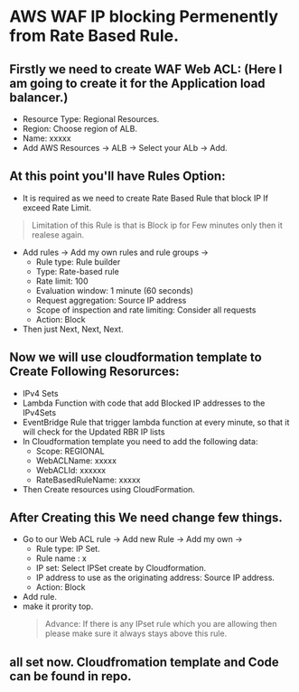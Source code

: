 # AWS WAF IP blocking Permenently from Rate Based Rule.
## Firstly we need to create WAF Web ACL: (Here I am going to create it for the Application load balancer.)
- Resource Type: Regional Resources.
- Region: Choose region of ALB.
- Name: xxxxx
- Add AWS Resources -> ALB -> Select your ALb -> Add.
## At this point you'll have Rules Option:
- It is required as we need to create Rate Based Rule that block IP If exceed Rate Limit.
 > Limitation of this Rule is that is Block ip for Few minutes only then it realese again.
- Add rules -> Add my own rules and rule groups ->
  - Rule type: Rule builder
  - Type: Rate-based rule
  - Rate limit: 100
  - Evaluation window: 1 minute (60 seconds)
  - Request aggregation: Source IP address
  - Scope of inspection and rate limiting: Consider all requests
  - Action: Block
- Then just Next, Next, Next.
## Now we will use cloudformation template to Create Following Resorurces:
- IPv4 Sets
- Lambda Function with code that add Blocked IP addresses to the IPv4Sets
- EventBridge Rule that trigger lambda function at every minute, so that it will check for the Updated RBR IP lists
- In Cloudformation template you need to add the following data:
  - Scope: REGIONAL
  - WebACLName: xxxxx
  - WebACLId: xxxxxx
  - RateBasedRuleName: xxxxx
- Then Create resources using CloudFormation.
## After Creating this We need change few things.
- Go to our Web ACL rule -> Add new Rule -> Add my own ->
  - Rule type: IP Set.
  - Rule name : x
  - IP set: Select IPSet create by Cloudformation.
  - IP address to use as the originating address: Source IP address.
  - Action: Block
- Add rule.
- make it prority top.
  > Advance: If there is any IPset rule which you are allowing then please make sure it always stays above this rule.
## all set now. Cloudfromation template and Code can be found in repo.
